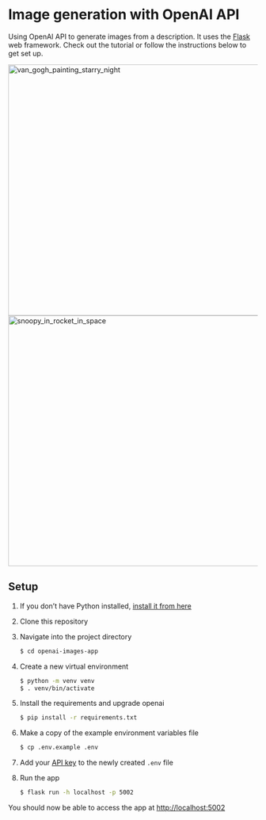 # Image generation with OpenAI API

Using OpenAI API to generate images from a description. It uses the [Flask](https://flask.palletsprojects.com/en/2.0.x/) web framework. Check out the tutorial or follow the instructions below to get set up.

<img width="507" alt="van_gogh_painting_starry_night" src="https://user-images.githubusercontent.com/7539968/229337939-b2b5714f-29ae-42aa-a58e-be9b2764ef38.png">

<img width="506" alt="snoopy_in_rocket_in_space" src="https://user-images.githubusercontent.com/7539968/229338565-dbea2916-edb3-455d-bbce-17384baaed41.png">

## Setup

1. If you don’t have Python installed, [install it from here](https://www.python.org/downloads/)

2. Clone this repository

3. Navigate into the project directory

   ```bash
   $ cd openai-images-app
   ```

4. Create a new virtual environment

   ```bash
   $ python -m venv venv
   $ . venv/bin/activate
   ```

5. Install the requirements and upgrade openai

   ```bash
   $ pip install -r requirements.txt
   ```

6. Make a copy of the example environment variables file

   ```bash
   $ cp .env.example .env
   ```

7. Add your [API key](https://beta.openai.com/account/api-keys) to the newly created `.env` file

8. Run the app

   ```bash
   $ flask run -h localhost -p 5002
   ```

You should now be able to access the app at [http://localhost:5002](http://localhost:5002)
